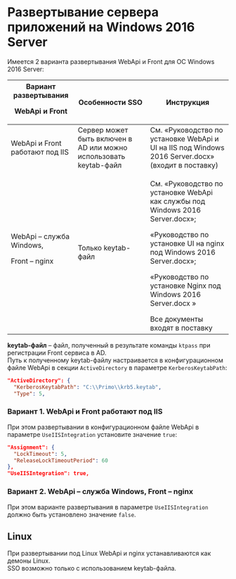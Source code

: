 # Развертывание сервера приложений на Windows 2016 Server

Имеется 2 варианта развертывания WebApi и Front для ОС Windows 2016 Server:

| Вариант развертывания <p>WebApi и Front</p> | Особенности SSO | Инструкция | 
| ------------------------------------ | --------------- | ---------------------------------- |
| WebApi и Front работают под IIS      | Сервер может быть включен в AD или можно использовать keytab-файл | См. «Руководство по установке WebApi и UI на IIS под Windows 2016 Server.docx» (входит в поставку) |
| WebApi – служба Windows, <p>Front – nginx</p> | Только keytab-файл | <p>См. «Руководство по установке WebApi как службы под Windows 2016 Server.docx»;</p> <p>«Руководство по установке UI на nginx под Windows 2016 Server.docx»;</p> <p>«Руководство по установке Nginx под Windows 2016 Server.docx »</p> Все документы входят в поставку |

**keytab-файл** – файл, полученный в результате команды `ktpass` при регистрации Front сервиса в AD.\
Путь к полученному keytab-файлу настраивается в конфигурационном файле WebApi в секции `ActiveDirectory` в параметре `KerberosKeytabPath`:

```json
"ActiveDirectory": {
  "KerberosKeytabPath": "C:\\Primo\\krb5.keytab",
  "Type": 5,
```
### Вариант 1. WebApi и Front работают под IIS

При этом развертывании в конфигурационном файле WebApi в параметре `UseIISIntegration` установите значение `true`:

```json
"Assignment": {
  "LockTimeout": 5,
  "ReleaseLockTimeoutPeriod": 60
},
"UseIISIntegration": true,
```
### Вариант 2. WebApi – служба Windows, Front – nginx

При этом варианте развертывания в параметре `UseIISIntegration` должно быть установлено значение `false`.

## Linux

При развертывании под Linux WebApi и nginx устанавливаются как демоны Linux.\
SSO возможно только с использованием keytab-файла.



